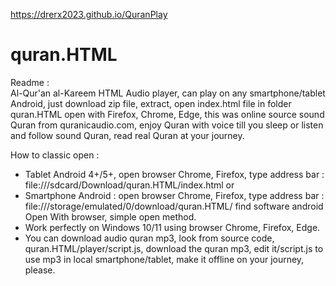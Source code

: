 https://drerx2023.github.io/QuranPlay


# quran.HTML
Readme : <br />
Al-Qur'an al-Kareem HTML Audio player, can play on any smartphone/tablet Android, just download zip file, extract, open index.html file in folder quran.HTML open with Firefox, Chrome, Edge, this was online source sound Quran from quranicaudio.com, enjoy Quran with voice till you sleep or listen and follow sound Quran, read real Quran at your journey.

How to classic open :
* Tablet Android 4+/5+, open browser Chrome, Firefox, type address bar : file:///sdcard/Download/quran.HTML/index.html or
* Smartphone Android : open browser Chrome, Firefox, type address bar :
file:///storage/emulated/0/download/quran.HTML/
find software android Open With browser, simple open method.
* Work perfectly on Windows 10/11 using browser Chrome, Firefox, Edge.
* You can download audio quran mp3, look from source code, quran.HTML/player/script.js, download the quran mp3, edit it/script.js to use mp3 in local smartphone/tablet, make it offline on your journey, please.
